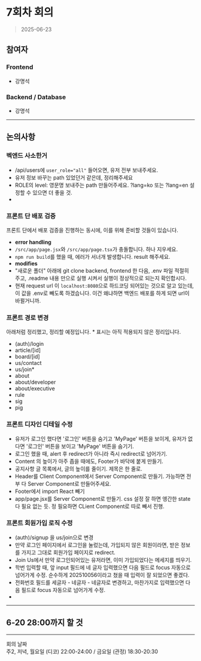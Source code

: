 # 7회차 회의  
> 2025-06-23

## 참여자

### Frontend
- 강명석  

### Backend / Database
- 강명석  

---

## 논의사항

### 벡엔드 사소한거
- /api/users에 `user_role="all"` 들어오면, 유저 전부 보내주세요.
- 유저 정보 바꾸는 path 있었던거 같은데, 정리해주세요
- ROLE의 level: 영문명 보내주는 path 만들어주세요. ?lang=ko 또는 ?lang=en 설정할 수 있으면 더 좋을 것.
- 

### 프론트 단 배포 검증
프론트 단에서 배포 검증을 진행하는 동시에, 이를 위해 준비할 것들이 있습니다.
- **error handling**
- `/src/app/page.jsx`와 `/src/app/page.tsx`가 충돌합니다. 하나 지우세요.
- `npm run build`를 했을 때, 에러가 서너개 발생합니다. result 해주세요.
- **modifies**
- "새로운 폴더" 아래에 git clone backend, frontend 한 다음, .env 파일 적절히 주고, .readme 내용 만으로 실행 시켜서 실행이 정상적으로 되는지 확인합시다.  
- 현재 request url 이 `localhost:8080`으로 하드코딩 되어있는 것으로 알고 있는데, 이 값을 .env로 빼도록 하겠습니다. 이건 왜냐하면 백엔드 배포를 하게 되면 url이 바뀔거니까.

### 프론트 경로 변경
아래처럼 정리했고, 정리할 예정입니다. * 표시는 아직 적용되지 않은 정리입니다.
- (auth)/login
- article/[id]
- board/[id]
- us/contact
- us/join*
- about
- about/developer
- about/executive
- rule
- sig
- pig

### 프론트 디자인 디테일 수정
- 유저가 로그인 했다면 '로그인' 버튼을 숨기고 'MyPage' 버튼을 보이게, 유저가 없다면 '로그인' 버튼을 보이고 'MyPage' 버튼을 숨기기.
- 로그인 했을 때, alert 후 redirect가 아니라 즉시 redirect로 넘어가기.
- Content 의 높이가 아주 좁을 때에도, Footer가 바닥에 붙게 만들기.
- 공지사항 글 목록에서, 글의 높이를 줄이기. 제목은 한 줄로.
- Header를 Client Component에서 Server Component로 만들기. 가능하면 전부 다 Server Component로 만들어주세요.
- Footer에서 import React 빼기
- app/page.jsx를 Server Component로 만들기. css 설정 잘 하면 엥간한 state 다 필요 없는 듯. 정 필요하면 CLient Component로 따로 빼서 진행.

### 프론트 회원가입 로직 수정
- (auth)/signup 을 us/join으로 변경
- 만약 로그인 페이지에서 로그인을 눌렀는데, 가입되지 않은 회원이라면, 받은 정보를 가지고 그대로 회원가입 페이지로 redirect.
- Join Us에서 만약 로그인되어있는 유저라면, 이미 가입되었다는 메세지를 띄우기.
- 학번 입력할 때, 앞 input 필드에 네 글자 입력했으면 다음 필드로 focus 자동으로 넘어가게 수정. 순수하게 202510056이라고 쳤을 때 입력이 잘 되었으면 좋겠다.
- 전화번호 필드를 세글자 - 네글자 - 네글자로 변경하고, 마찬가지로 입력했으면 다음 필드로 focus 자동으로 넘어가게 수정.
- 

---

## 6-20 28:00까지 할 것



---

회의 날짜   
주2, 저녁, 월요일 (디코) 22:00-24:00 / 금요일 (관정) 18:30-20:30
